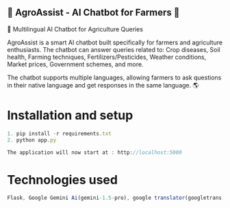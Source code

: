 ## 🚜 AgroAssist - AI Chatbot for Farmers 🌱

💬 Multilingual AI Chatbot for Agriculture Queries

AgroAssist is a smart AI chatbot built specifically for farmers and agriculture enthusiasts. The chatbot can answer queries related to:
 Crop diseases, Soil health, Farming techniques, Fertilizers/Pesticides, Weather conditions, Market prices, Government schemes, and more.

The chatbot supports multiple languages, allowing farmers to ask questions in their native language and get responses in the same language. 🌎

# Installation and setup

```js
1. pip install -r requirements.txt
2. python app.py

The application will now start at : http://localhost:5000
```
# Technologies used
```js
Flask, Google Gemini Ai(gemini-1.5-pro), google translator(googletrans), html, css, javascript 
```